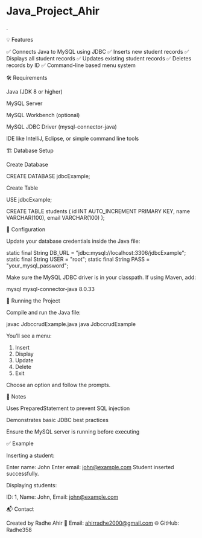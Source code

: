 # Java_Project_Ahir
.

💡 Features

✅ Connects Java to MySQL using JDBC
✅ Inserts new student records
✅ Displays all student records
✅ Updates existing student records
✅ Deletes records by ID
✅ Command-line based menu system

🛠️ Requirements

Java (JDK 8 or higher)

MySQL Server

MySQL Workbench (optional)

MySQL JDBC Driver (mysql-connector-java)

IDE like IntelliJ, Eclipse, or simple command line tools

🏗️ Database Setup

Create Database

CREATE DATABASE jdbcExample;


Create Table

USE jdbcExample;

CREATE TABLE students (
    id INT AUTO_INCREMENT PRIMARY KEY,
    name VARCHAR(100),
    email VARCHAR(100)
);

🔌 Configuration

Update your database credentials inside the Java file:

static final String DB_URL = "jdbc:mysql://localhost:3306/jdbcExample";
static final String USER = "root";
static final String PASS = "your_mysql_password";


Make sure the MySQL JDBC driver is in your classpath.
If using Maven, add:

<dependency>
    <groupId>mysql</groupId>
    <artifactId>mysql-connector-java</artifactId>
    <version>8.0.33</version>
</dependency>

🚀 Running the Project

Compile and run the Java file:

javac JdbccrudExample.java
java JdbccrudExample


You’ll see a menu:

1. Insert
2. Display
3. Update
4. Delete
5. Exit


Choose an option and follow the prompts.

📌 Notes

Uses PreparedStatement to prevent SQL injection

Demonstrates basic JDBC best practices

Ensure the MySQL server is running before executing

✅ Example

Inserting a student:

Enter name: John
Enter email: john@example.com
Student inserted successfully.


Displaying students:

ID: 1, Name: John, Email: john@example.com

📬 Contact

Created by Radhe Ahir
📧 Email: ahirradhe2000@gmail.com
🌐 GitHub: Radhe358
